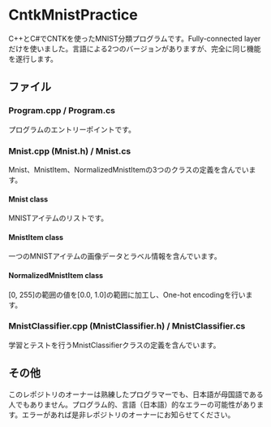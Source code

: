 # CntkMnistPractice
C++とC#でCNTKを使ったMNIST分類プログラムです。Fully-connected layerだけを使いました。言語による2つのバージョンがありますが、完全に同じ機能を遂行します。

## ファイル
### Program.cpp / Program.cs
プログラムのエントリーポイントです。

### Mnist.cpp (Mnist.h) / Mnist.cs
Mnist、MnistItem、NormalizedMnistItemの3つのクラスの定義を含んでいます。
#### Mnist class
MNISTアイテムのリストです。
#### MnistItem class
一つのMNISTアイテムの画像データとラベル情報を含んでいます。
#### NormalizedMnistItem class
[0, 255]の範囲の値を[0.0, 1.0]の範囲に加工し、One-hot encodingを行います。

### MnistClassifier.cpp (MnistClassifier.h) / MnistClassifier.cs
学習とテストを行うMnistClassifierクラスの定義を含んでいます。

## その他
このレポジトリのオーナーは熟練したプログラマーでも、日本語が母国語である人でもありません。プログラム的、言語（日本語）的なエラーの可能性があります。エラーがあれば是非レポジトリのオーナーにお知らせてください。
